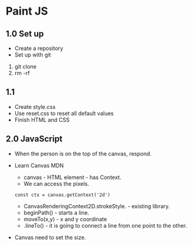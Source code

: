 # Paint JS

## 1.0 Set up

-  Create a repository
-  Set up with git

1. git clone <address>
2. rm -rf <name>

## 1.1

-  Create style.css
-  Use reset.css to reset all default values
-  Finish HTML and CSS

## 2.0 JavaScript

-  When the person is on the top of the canvas, respond.
-  Learn Canvas MDN
   -  canvas - HTML element - has Context.
   -  We can access the pixels.
   ```
   const ctx = canvas.getContext('2d')
   ```
   -  CanvasRenderingContext2D.strokeStyle. - existing library.
   -  beginPath() - starts a line.
   -  moveTo(x,y) - x and y coordinate
   -  .lineTo() - it is going to connect a line from one point to the other.

- Canvas need to set the size. 
